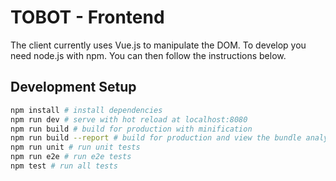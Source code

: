 # TOBOT - Frontend

The client currently uses Vue.js to manipulate the DOM. To develop you need node.js with npm. You can then follow the instructions below.

## Development Setup

``` bash
npm install # install dependencies
npm run dev # serve with hot reload at localhost:8080
npm run build # build for production with minification
npm run build --report # build for production and view the bundle analyzer report
npm run unit # run unit tests
npm run e2e # run e2e tests
npm test # run all tests
```
